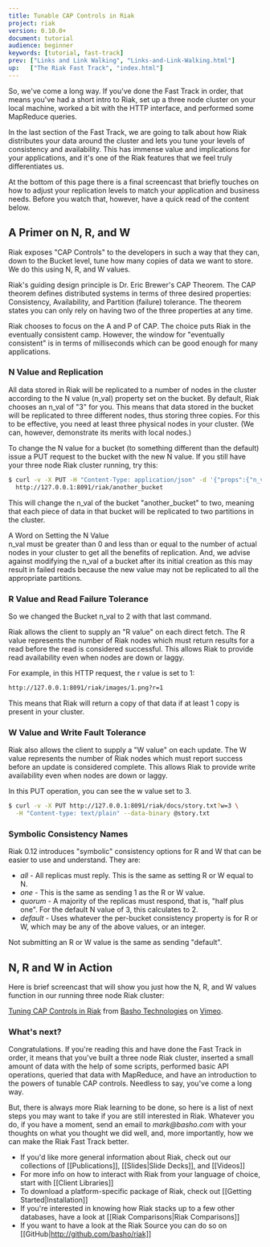 ```yaml
---
title: Tunable CAP Controls in Riak
project: riak
version: 0.10.0+
document: tutorial
audience: beginner
keywords: [tutorial, fast-track]
prev: ["Links and Link Walking", "Links-and-Link-Walking.html"]
up:   ["The Riak Fast Track", "index.html"]
---
```


So, we've come a long way. If you've done the Fast Track in order, that means you've had a short intro to Riak, set up a three node cluster on your local machine, worked a bit with the HTTP interface, and performed some MapReduce queries.

In the last section of the Fast Track, we are going to talk about how Riak distributes your data around the cluster and lets you tune your levels of consistency and availability. This has immense value and implications for your applications, and it's one of the Riak features that we feel truly differentiates us.

At the bottom of this page there is a final screencast that briefly touches on how to adjust your replication levels to match your application and business needs. Before you watch that, however, have a quick read of the content below.

## A Primer on N, R, and W

Riak exposes "CAP Controls" to the developers in such a way that they can, down to the Bucket level, tune how many copies of data we want to store. We do this using N, R, and W values.

Riak's guiding design principle is Dr. Eric Brewer's CAP Theorem. The CAP theorem defines distributed systems in terms of three desired properties: Consistency, Availability, and Partition (failure) tolerance. The theorem states you can only rely on having two of the three properties at any time.

Riak chooses to focus on the A and P of CAP. The choice puts Riak in the eventually consistent camp. However, the window for "eventually consistent" is in terms of milliseconds which can be good enough for many applications.

### N Value and Replication

All data stored in Riak will be replicated to a number of nodes in the cluster according to the N value (n_val) property set on the bucket. By default, Riak chooses an n_val of "3" for you. This means that data stored in the bucket will be replicated to three different nodes, thus storing three copies. For this to be effective, you need at least three physical nodes in your cluster. (We can, however, demonstrate its merits with local nodes.)

To change the N value for a bucket (to something different than the default) issue a PUT request to the bucket with the new N value. If you still have your three node Riak cluster running, try this:

```bash
$ curl -v -X PUT -H "Content-Type: application/json" -d '{"props":{"n_val":2}}' \
  http://127.0.0.1:8091/riak/another_bucket
```

This will change the n_val of the bucket "another_bucket" to two, meaning that each piece of data in that bucket will be replicated to two partitions in the cluster.

<div class="note"><div class="title">A Word on Setting the N Value</div>n_val must be greater than 0 and less than or equal to the number of actual nodes in your cluster to get all the benefits of replication. And, we advise against modifying the n_val of a bucket after its initial creation as this may result in failed reads because the new value may not be replicated to all the appropriate partitions.</div>

### R Value and Read Failure Tolerance

So we changed the Bucket n_val to 2 with that last command.

Riak allows the client to supply an "R value" on each direct fetch. The R value represents the number of Riak nodes which must return results for a read before the read is considered successful. This allows Riak to provide read availability even when nodes are down or laggy.

For example, in this HTTP request, the r value is set to 1:

```bash
http://127.0.0.1:8091/riak/images/1.png?r=1
```

This means that Riak will return a copy of that data if at least 1 copy is present in your cluster.

### W Value and Write Fault Tolerance

Riak also allows the client to supply a "W value" on each update. The W value represents the number of Riak nodes which must report success before an update is considered complete. This allows Riak to provide write availability even when nodes are down or laggy.

In this PUT operation, you can see the w value set to 3.

```bash
$ curl -v -X PUT http://127.0.0.1:8091/riak/docs/story.txt?w=3 \
  -H "Content-type: text/plain" --data-binary @story.txt
```

### Symbolic Consistency Names

Riak 0.12 introduces "symbolic" consistency options for R and W that can be easier to use and understand. They are:

* *all* - All replicas must reply. This is the same as setting R or W equal to N.
* *one* - This is the same as sending 1 as the R or W value.
* *quorum* - A majority of the replicas must respond, that is, "half plus one". For the default N value of 3, this calculates to 2.
* *default* - Uses whatever the per-bucket consistency property is for R or W, which may be any of the above values, or an integer.

Not submitting an R or W value is the same as sending "default".

## N, R and W in Action

Here is brief screencast that will show you just how the N, R, and W values function in our running three node Riak cluster:

<div style="display:none" class="iframe-video" id="http://player.vimeo.com/video/11172656"></div>

<p><a href="http://vimeo.com/11172656">Tuning CAP Controls in Riak</a> from <a href="http://vimeo.com/bashotech">Basho Technologies</a> on <a href="http://vimeo.com">Vimeo</a>.</p>

### What's next?

Congratulations. If you're reading this and have done the Fast Track in order, it means that you've built a three node Riak cluster, inserted a small amount of data with the help of some scripts, performed basic API operations, queried that data with MapReduce, and have an introduction to the powers of tunable CAP controls. Needless to say, you've come a long way.

But, there is always more Riak learning to be done, so here is a list of next steps you may want to take if you are still interested in Riak. Whatever you do, if you have a moment, send an email to _mark@basho.com_ with your thoughts on what you thought we did well, and, more importantly, how we can make the Riak Fast Track better.

* If you'd like more general information about Riak, check out our collections of [[Publications]], [[Slides|Slide Decks]], and [[Videos]]
* For more info on how to interact with Riak from your language of choice, start with [[Client Libraries]]
* To download a platform-specific package of Riak, check out [[Getting Started|Installation]]
* If you're interested in knowing how Riak stacks up to a few other databases, have a look at [[Riak Comparisons|Riak Comparisons]]
* If you want to have a look at the Riak Source you can do so on [[GitHub|http://github.com/basho/riak]]
